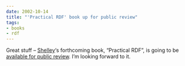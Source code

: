 ```yaml
---
date: 2002-10-14
title: "'Practical RDF' book up for public review"
tags:
- books
- rdf
---
```



Great stuff – [Shelley](http://weblog.burningbird.net/ "Shelley Powers")‘s forthcoming book, “Practical RDF”, is going to be [available for public review](http://rdf.burningbird.net/). I’m looking forward to it.


